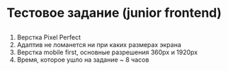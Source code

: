 # Тестовое задание (junior frontend)
## 

1. Верстка Pixel Perfect
2. Адаптив не ломанется ни при каких размерах экрана
3. Верстка mobile first, основные разрешения 360px и 1920px
4. Время, которое ушло на задание ~ 8 часов